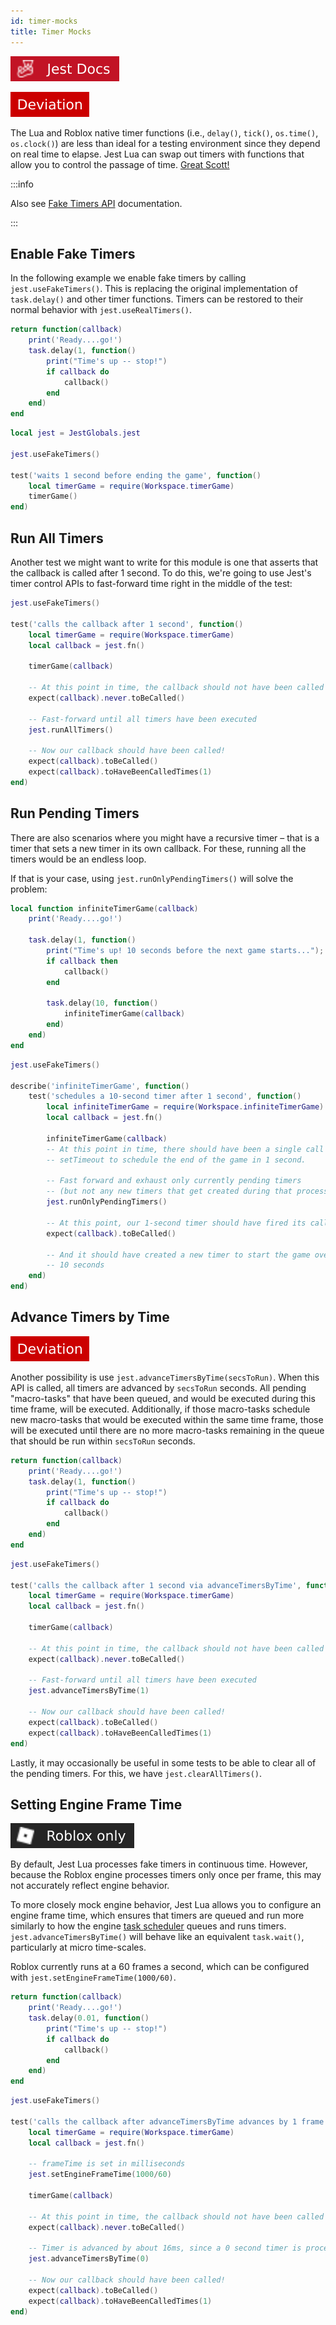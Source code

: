 ```yaml
---
id: timer-mocks
title: Timer Mocks
---
```

<p><a href='https://jestjs.io/docs/27.x/timer-mocks' target="_blank"><img alt='Jest' src='img/jestjs.svg'/></a></p>

<img alt='deviation' src='img/deviation.svg'/>

The Lua and Roblox native timer functions (i.e., `delay()`, `tick()`, `os.time()`, `os.clock()`) are less than ideal for a testing environment since they depend on real time to elapse. Jest Lua can swap out timers with functions that allow you to control the passage of time. [Great Scott!](https://www.youtube.com/watch?v=QZoJ2Pt27BY)

:::info

Also see [Fake Timers API](jest-object#fake-timers) documentation.

:::

## Enable Fake Timers

In the following example we enable fake timers by calling `jest.useFakeTimers()`. This is replacing the original implementation of `task.delay()` and other timer functions. Timers can be restored to their normal behavior with `jest.useRealTimers()`.

```lua title="timerGame.lua"
return function(callback)
	print('Ready....go!')
	task.delay(1, function()
		print("Time's up -- stop!")
		if callback do
			callback()
		end
	end)
end
```

```lua title="__tests__/timerGame-test.spec.lua"
local jest = JestGlobals.jest

jest.useFakeTimers()

test('waits 1 second before ending the game', function()
	local timerGame = require(Workspace.timerGame)
	timerGame()
end)
```

## Run All Timers

Another test we might want to write for this module is one that asserts that the callback is called after 1 second. To do this, we're going to use Jest's timer control APIs to fast-forward time right in the middle of the test:

```lua
jest.useFakeTimers()

test('calls the callback after 1 second', function()
	local timerGame = require(Workspace.timerGame)
	local callback = jest.fn()

	timerGame(callback)

	-- At this point in time, the callback should not have been called yet
	expect(callback).never.toBeCalled()

	-- Fast-forward until all timers have been executed
	jest.runAllTimers()

	-- Now our callback should have been called!
	expect(callback).toBeCalled()
	expect(callback).toHaveBeenCalledTimes(1)
end)
```

## Run Pending Timers

There are also scenarios where you might have a recursive timer – that is a timer that sets a new timer in its own callback. For these, running all the timers would be an endless loop.

If that is your case, using `jest.runOnlyPendingTimers()` will solve the problem:
```lua title="infiniteTimerGame.lua"
local function infiniteTimerGame(callback)
	print('Ready....go!')

	task.delay(1, function()
		print("Time's up! 10 seconds before the next game starts...");
		if callback then
			callback()
		end

		task.delay(10, function()
			infiniteTimerGame(callback)
		end)
	end)
end
```
```lua title="__tests__/infiniteTimerGame-test.spec.lua"
jest.useFakeTimers()

describe('infiniteTimerGame', function()
	test('schedules a 10-second timer after 1 second', function()
		local infiniteTimerGame = require(Workspace.infiniteTimerGame)
		local callback = jest.fn()

		infiniteTimerGame(callback)
		-- At this point in time, there should have been a single call to
		-- setTimeout to schedule the end of the game in 1 second.

		-- Fast forward and exhaust only currently pending timers
		-- (but not any new timers that get created during that process)
		jest.runOnlyPendingTimers()

		-- At this point, our 1-second timer should have fired its callback
		expect(callback).toBeCalled()

		-- And it should have created a new timer to start the game over in
		-- 10 seconds
	end)
end)
```

## Advance Timers by Time
<img alt='deviation' src='img/deviation.svg'/>

Another possibility is use `jest.advanceTimersByTime(secsToRun)`. When this API is called, all timers are advanced by `secsToRun` seconds. All pending "macro-tasks" that have been queued, and would be executed during this time frame, will be executed. Additionally, if those macro-tasks schedule new macro-tasks that would be executed within the same time frame, those will be executed until there are no more macro-tasks remaining in the queue that should be run within `secsToRun` seconds.

```lua title="timerGame.lua"
return function(callback)
	print('Ready....go!')
	task.delay(1, function()
		print("Time's up -- stop!")
		if callback do
			callback()
		end
	end)
end
```

```lua title="__tests__/timerGame-test.spec.lua"
jest.useFakeTimers()

test('calls the callback after 1 second via advanceTimersByTime', function()
	local timerGame = require(Workspace.timerGame)
	local callback = jest.fn()

	timerGame(callback)

	-- At this point in time, the callback should not have been called yet
	expect(callback).never.toBeCalled()

	-- Fast-forward until all timers have been executed
	jest.advanceTimersByTime(1)

	-- Now our callback should have been called!
	expect(callback).toBeCalled()
	expect(callback).toHaveBeenCalledTimes(1)
end)
```

Lastly, it may occasionally be useful in some tests to be able to clear all of the pending timers. For this, we have `jest.clearAllTimers()`.

## Setting Engine Frame Time
<img alt='Roblox only' src='img/roblox-only.svg'/>

By default, Jest Lua processes fake timers in continuous time. However, because the Roblox engine processes timers only once per frame, this may not accurately reflect engine behavior.

To more closely mock engine behavior, Jest Lua allows you to configure an engine frame time, which ensures that timers are queued and run more similarly to how the engine [task scheduler](https://create.roblox.com/docs/optimization/microprofiler/task-scheduler) queues and runs timers. `jest.advanceTimersByTime()` will behave like an equivalent `task.wait()`, particularly at micro time-scales.

Roblox currently runs at a 60 frames a second, which can be configured with `jest.setEngineFrameTime(1000/60)`.

```lua title="timerGame.lua"
return function(callback)
	print('Ready....go!')
	task.delay(0.01, function()
		print("Time's up -- stop!")
		if callback do
			callback()
		end
	end)
end
```

```lua title="__tests__/timerGame-test.spec.lua"
jest.useFakeTimers()

test('calls the callback after advanceTimersByTime advances by 1 frame', function()
	local timerGame = require(Workspace.timerGame)
	local callback = jest.fn()

	-- frameTime is set in milliseconds
	jest.setEngineFrameTime(1000/60)

	timerGame(callback)

	-- At this point in time, the callback should not have been called yet
	expect(callback).never.toBeCalled()

	-- Timer is advanced by about 16ms, since a 0 second timer is processed in the next frame
	jest.advanceTimersByTime(0)

	-- Now our callback should have been called!
	expect(callback).toBeCalled()
	expect(callback).toHaveBeenCalledTimes(1)
end)
```
